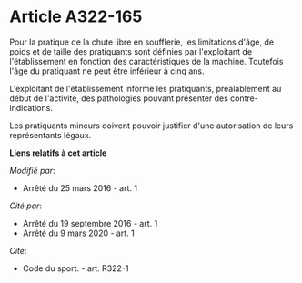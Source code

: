 # Article A322-165

Pour la pratique de la chute libre en soufflerie, les limitations d'âge, de poids et de taille des pratiquants sont définies
par l'exploitant de l'établissement en fonction des caractéristiques de la machine. Toutefois l'âge du pratiquant ne peut
être inférieur à cinq ans. 

L'exploitant de l'établissement informe les pratiquants, préalablement au début de l'activité, des pathologies pouvant
présenter des contre-indications. 

Les pratiquants mineurs doivent pouvoir justifier d'une autorisation de leurs représentants légaux.

**Liens relatifs à cet article**

_Modifié par_:

  - Arrêté du 25 mars 2016 - art. 1

_Cité par_:

  - Arrêté du 19 septembre 2016 - art. 1
  - Arrêté du 9 mars 2020 - art. 1

_Cite_:

  - Code du sport. - art. R322-1
